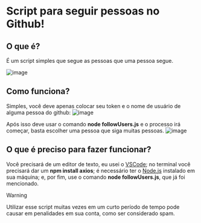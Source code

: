 # Script para seguir pessoas no Github!

## O que é?

É um script simples que segue as pessoas que uma pessoa segue.

![image](https://github.com/EvS444/botFollowersGithub/assets/63565495/7cd4eeda-a360-497b-8b6c-d9a101a644c4)

## Como funciona?

Simples, você deve apenas colocar seu token e o nome de usuário de alguma pessoa do github:
![image](https://github.com/EvS444/botFollowersGithub/assets/63565495/2701884c-0bf3-4b8e-ba6d-87efca6fa838)

Após isso deve usar o comando **node followUsers.js** e o processo irá começar, basta escolher uma pessoa que siga muitas pessoas.
![image](https://github.com/EvS444/botFollowersGithub/assets/63565495/f727cc85-bd72-46f2-af7e-6437c43c6f91)

## O que é preciso para fazer funcionar?

Você precisará de um editor de texto, eu usei o [VSCode](https://code.visualstudio.com); no terminal você precisará dar um **npm install axios**; é necessário ter o [Node.js](https://nodejs.org/en) instalado em sua máquina; e, por fim, use o comando **node followUsers.js**, que já foi mencionado.

> [!WARNING]
> Utilizar esse script muitas vezes em um curto período de tempo pode causar em penalidades em sua conta, como ser considerado spam.
